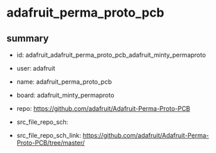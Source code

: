 # adafruit_perma_proto_pcb
 
## summary 
* id: adafruit_adafruit_perma_proto_pcb_adafruit_minty_permaproto
* user: adafruit
* name: adafruit_perma_proto_pcb
* board: adafruit_minty_permaproto
* repo: https://github.com/adafruit/Adafruit-Perma-Proto-PCB



* src_file_repo_sch: 
* src_file_repo_sch_link: https://github.com/adafruit/Adafruit-Perma-Proto-PCB/tree/master/






